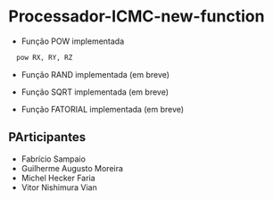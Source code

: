 # Processador-ICMC-new-function

* Função POW implementada
```bash
  pow RX, RY, RZ
   ```
* Função RAND implementada (em breve)

* Função SQRT implementada (em breve)

* Função FATORIAL implementada (em breve)

## PArticipantes
* Fabrício Sampaio
* Guilherme Augusto Moreira
* Michel Hecker Faria
* Vitor Nishimura Vian
